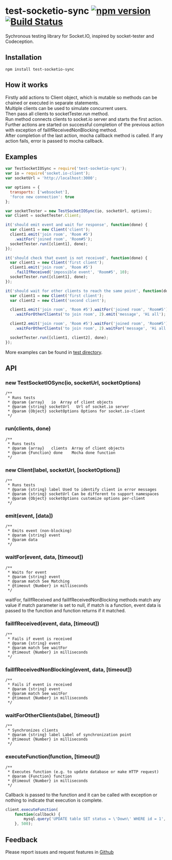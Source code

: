 # test-socketio-sync [![npm version](https://badge.fury.io/js/test-socketio-sync.svg)](https://badge.fury.io/js/test-socketio-sync)[![Build Status](https://api.travis-ci.org/Naktibalda/test-socketio-sync.svg)](https://api.travis-ci.org/Naktibalda/test-socketio-sync)

Sychronous testing library for Socket.IO, inspired by socket-tester and Codeception.

## Installation
```
npm install test-socketio-sync
```
## How it works
Firstly add actions to Client object, which is mutable
so methods can be chained or executed in separate statements.<br />
Multiple clients can be used to simulate concurrent users.<br />
Then pass all clients to socketTester.run method.<br />
Run method connects clients to socket.io server and starts the first action.<br />
Further actions are started on successful completion of the previous action with exception of failIfReceivedNonBlocking method.<br />
After completion of the last action, mocha callback method is called.
If any action fails, error is passed to mocha callback.

## Examples

```js
var TestSocketIOSync = require('test-socketio-sync');
var io = require('socket.io-client');
var socketUrl = 'http://localhost:3000';

var options = {
  transports: ['websocket'],
  'force new connection': true
};

var socketTester = new TestSocketIOSync(io, socketUrl, options);
var Client = socketTester.Client;

it('should emit event and wait for response', function(done) {
  var client1 = new Client('client');
  client1.emit('join room', 'Room #5')
    .waitFor('joined room', 'Room#5');
  socketTester.run([client1], done);
});

it('should check that event is not received', function(done) {
  var client1 = new Client('first client');
  client1.emit('join room', 'Room #5')
    .failIfReceived('impossible event', 'Room#5', 10);
  socketTester.run([client1], done);
});

it('should wait for other clients to reach the same point', function(done) {
  var client1 = new Client('first client');
  var client2 = new Client('second client');

  client1.emit('join room', 'Room #5').waitFor('joined room', 'Room#5')
    .waitForOtherClients('to join room', 2).emit('message', 'Hi all');

  client2.emit('join room', 'Room #5').waitFor('joined room', 'Room#5')
    .waitForOtherClients('to join room', 2).waitFor('message', 'Hi all');

  socketTester.run([client1, client2], done);
});
```

More examples can be found in [test directory](https://github.com/Naktibalda/test-socketio-sync/tree/master/test).

## API

### new TestSocketIOSync(io, socketUrl, socketOptions)
```
/**
 * Runs tests
 * @param {array}   io  Array of client objects
 * @param {string} socketUrl   Url of socket.io server
 * @param {Object} socketOptions Options for socket.io-client
 */
```
### run(clients, done)
```
/**
 * Runs tests
 * @param {array}   clients  Array of client objects
 * @param {Function} done    Mocha done function
 */
```
### new Client(label, socketUrl, [socketOptions])
```
/**
 * Runs tests
 * @param {string} label Used to identify client in error messages
 * @param {string} socketUrl Can be different to support namespaces
 * @param {Object} socketOptions customize options per-client
 */
```
### emit(event, [data])
```
/**
 * Emits event (non-blocking)
 * @param {string} event
 * @param data
 */
```
### waitFor(event, data, [timeout])
```
/**
 * Waits for event
 * @param {string} event
 * @param match See Matching
 * @timeout {Number} in milliseconds
 */
```

waitFor, failIfReceived and failIfReceivedNonBlocking methods match any value if match parameter is set to null,
if match is a function, event data is passed to the function and function returns if it matched.

### failIfReceived(event, data, [timeout])
```
/**
 * Fails if event is received
 * @param {string} event
 * @param match See waitFor
 * @timeout {Number} in milliseconds
 */
```
### failIfReceivedNonBlocking(event, data, [timeout])
```
/**
 * Fails if event is received
 * @param {string} event
 * @param match See waitFor
 * @timeout {Number} in milliseconds
 */
```
### waitForOtherClients(label, [timeout])
```
/**
 * Synchronizes clients
 * @param {string} label Label of synchronization point
 * @timeout {Number} in milliseconds
 */
```
### executeFunction(function, [timeout])
```
/**
 * Executes function (e.g. to update database or make HTTP request)
 * @param {Function} function
 * @timeout {Number} in milliseconds
 */
```

Callback is passed to the function and it can be called with exception or nothing to indicate that execution is complete.
```js
client.executeFunction(
    function(callback) {
        mysql.query('UPDATE table SET status = \'Down\' WHERE id = 1', callback);
    }, 500);
```

## Feedback

Please report issues and request features in [Github](https://github.com/Naktibalda/test-socketio-sync/issues)